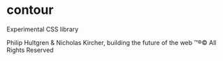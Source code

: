 # contour
Experimental CSS library

Philip Hultgren & Nicholas Kircher, building the future of the web
™®© All Rights Reserved
